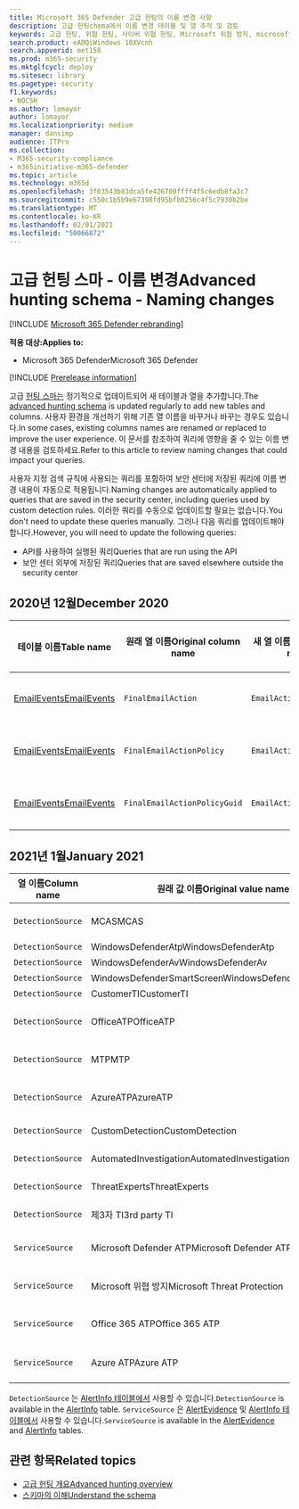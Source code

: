 ```yaml
---
title: Microsoft 365 Defender 고급 헌팅의 이름 변경 사항
description: 고급 헌팅chema에서 이름 변경 테이블 및 열 추적 및 검토
keywords: 고급 헌팅, 위협 헌팅, 사이버 위협 헌팅, Microsoft 위협 방지, microsoft 365, mtp, m365, 검색, 쿼리, 원격 분석, schema reference, kusto, table, data, naming changes, rename, Microsoft Threat Protection
search.product: eADQiWindows 10XVcnh
search.appverid: met150
ms.prod: m365-security
ms.mktglfcycl: deploy
ms.sitesec: library
ms.pagetype: security
f1.keywords:
- NOCSH
ms.author: lomayor
author: lomayor
ms.localizationpriority: medium
manager: dansimp
audience: ITPro
ms.collection:
- M365-security-compliance
- m365initiative-m365-defender
ms.topic: article
ms.technology: m365d
ms.openlocfilehash: 3f03543b03dca5fe426700ffff4f5c6edb8fa3c7
ms.sourcegitcommit: c550c1b5b9e67398fd95bfb0256c4f5c7930b2be
ms.translationtype: MT
ms.contentlocale: ko-KR
ms.lasthandoff: 02/01/2021
ms.locfileid: "50066872"
---
```

# <a name="advanced-hunting-schema---naming-changes"></a><span data-ttu-id="cb460-104">고급 헌팅 스마 - 이름 변경</span><span class="sxs-lookup"><span data-stu-id="cb460-104">Advanced hunting schema - Naming changes</span></span>

[!INCLUDE [Microsoft 365 Defender rebranding](../includes/microsoft-defender.md)]


<span data-ttu-id="cb460-105">**적용 대상:**</span><span class="sxs-lookup"><span data-stu-id="cb460-105">**Applies to:**</span></span>
- <span data-ttu-id="cb460-106">Microsoft 365 Defender</span><span class="sxs-lookup"><span data-stu-id="cb460-106">Microsoft 365 Defender</span></span>

[!INCLUDE [Prerelease information](../includes/prerelease.md)]

<span data-ttu-id="cb460-107">고급 [헌팅 스마는](advanced-hunting-schema-tables.md) 정기적으로 업데이트되어 새 테이블과 열을 추가합니다.</span><span class="sxs-lookup"><span data-stu-id="cb460-107">The [advanced hunting schema](advanced-hunting-schema-tables.md) is updated regularly to add new tables and columns.</span></span> <span data-ttu-id="cb460-108">사용자 환경을 개선하기 위해 기존 열 이름을 바꾸거나 바꾸는 경우도 있습니다.</span><span class="sxs-lookup"><span data-stu-id="cb460-108">In some cases, existing columns names are renamed or replaced to improve the user experience.</span></span> <span data-ttu-id="cb460-109">이 문서를 참조하여 쿼리에 영향을 줄 수 있는 이름 변경 내용을 검토하세요.</span><span class="sxs-lookup"><span data-stu-id="cb460-109">Refer to this article to review naming changes that could impact your queries.</span></span>

<span data-ttu-id="cb460-110">사용자 지정 검색 규칙에 사용되는 쿼리를 포함하여 보안 센터에 저장된 쿼리에 이름 변경 내용이 자동으로 적용됩니다.</span><span class="sxs-lookup"><span data-stu-id="cb460-110">Naming changes are automatically applied to queries that are saved in the security center, including queries used by custom detection rules.</span></span> <span data-ttu-id="cb460-111">이러한 쿼리를 수동으로 업데이트할 필요는 없습니다.</span><span class="sxs-lookup"><span data-stu-id="cb460-111">You don't need to update these queries manually.</span></span> <span data-ttu-id="cb460-112">그러나 다음 쿼리를 업데이트해야 합니다.</span><span class="sxs-lookup"><span data-stu-id="cb460-112">However, you will need to update the following queries:</span></span>
- <span data-ttu-id="cb460-113">API를 사용하여 실행된 쿼리</span><span class="sxs-lookup"><span data-stu-id="cb460-113">Queries that are run using the API</span></span>
- <span data-ttu-id="cb460-114">보안 센터 외부에 저장된 쿼리</span><span class="sxs-lookup"><span data-stu-id="cb460-114">Queries that are saved elsewhere outside the security center</span></span>

## <a name="december-2020"></a><span data-ttu-id="cb460-115">2020년 12월</span><span class="sxs-lookup"><span data-stu-id="cb460-115">December 2020</span></span>

| <span data-ttu-id="cb460-116">테이블 이름</span><span class="sxs-lookup"><span data-stu-id="cb460-116">Table name</span></span> | <span data-ttu-id="cb460-117">원래 열 이름</span><span class="sxs-lookup"><span data-stu-id="cb460-117">Original column name</span></span> | <span data-ttu-id="cb460-118">새 열 이름</span><span class="sxs-lookup"><span data-stu-id="cb460-118">New column name</span></span> | <span data-ttu-id="cb460-119">변경 이유</span><span class="sxs-lookup"><span data-stu-id="cb460-119">Reason for change</span></span>
|--|--|--|--|
| [<span data-ttu-id="cb460-120">EmailEvents</span><span class="sxs-lookup"><span data-stu-id="cb460-120">EmailEvents</span></span>](advanced-hunting-emailevents-table.md) | `FinalEmailAction` | `EmailAction` | <span data-ttu-id="cb460-121">고객 피드백</span><span class="sxs-lookup"><span data-stu-id="cb460-121">Customer feedback</span></span> |
| [<span data-ttu-id="cb460-122">EmailEvents</span><span class="sxs-lookup"><span data-stu-id="cb460-122">EmailEvents</span></span>](advanced-hunting-emailevents-table.md) | `FinalEmailActionPolicy` | `EmailActionPolicy` | <span data-ttu-id="cb460-123">고객 피드백</span><span class="sxs-lookup"><span data-stu-id="cb460-123">Customer feedback</span></span> |
| [<span data-ttu-id="cb460-124">EmailEvents</span><span class="sxs-lookup"><span data-stu-id="cb460-124">EmailEvents</span></span>](advanced-hunting-emailevents-table.md) | `FinalEmailActionPolicyGuid` | `EmailActionPolicyGuid` | <span data-ttu-id="cb460-125">고객 피드백</span><span class="sxs-lookup"><span data-stu-id="cb460-125">Customer feedback</span></span> |

## <a name="january-2021"></a><span data-ttu-id="cb460-126">2021년 1월</span><span class="sxs-lookup"><span data-stu-id="cb460-126">January 2021</span></span>

| <span data-ttu-id="cb460-127">열 이름</span><span class="sxs-lookup"><span data-stu-id="cb460-127">Column name</span></span> | <span data-ttu-id="cb460-128">원래 값 이름</span><span class="sxs-lookup"><span data-stu-id="cb460-128">Original value name</span></span> | <span data-ttu-id="cb460-129">새 값 이름</span><span class="sxs-lookup"><span data-stu-id="cb460-129">New value name</span></span> | <span data-ttu-id="cb460-130">변경 이유</span><span class="sxs-lookup"><span data-stu-id="cb460-130">Reason for change</span></span>
|--|--|--|--|
| `DetectionSource` | <span data-ttu-id="cb460-131">MCAS</span><span class="sxs-lookup"><span data-stu-id="cb460-131">MCAS</span></span> |    <span data-ttu-id="cb460-132">Microsoft Cloud App Security</span><span class="sxs-lookup"><span data-stu-id="cb460-132">Microsoft Cloud App Security</span></span> | <span data-ttu-id="cb460-133">Rebranding</span><span class="sxs-lookup"><span data-stu-id="cb460-133">Rebranding</span></span> |
| `DetectionSource` | <span data-ttu-id="cb460-134">WindowsDefenderAtp</span><span class="sxs-lookup"><span data-stu-id="cb460-134">WindowsDefenderAtp</span></span>|   <span data-ttu-id="cb460-135">EDR</span><span class="sxs-lookup"><span data-stu-id="cb460-135">EDR</span></span>| <span data-ttu-id="cb460-136">Rebranding</span><span class="sxs-lookup"><span data-stu-id="cb460-136">Rebranding</span></span> |
| `DetectionSource` | <span data-ttu-id="cb460-137">WindowsDefenderAv</span><span class="sxs-lookup"><span data-stu-id="cb460-137">WindowsDefenderAv</span></span> | <span data-ttu-id="cb460-138">바이러스 검사</span><span class="sxs-lookup"><span data-stu-id="cb460-138">Antivirus</span></span> | <span data-ttu-id="cb460-139">Rebranding</span><span class="sxs-lookup"><span data-stu-id="cb460-139">Rebranding</span></span> |
| `DetectionSource` | <span data-ttu-id="cb460-140">WindowsDefenderSmartScreen</span><span class="sxs-lookup"><span data-stu-id="cb460-140">WindowsDefenderSmartScreen</span></span> |  <span data-ttu-id="cb460-141">SmartScreen</span><span class="sxs-lookup"><span data-stu-id="cb460-141">SmartScreen</span></span> | <span data-ttu-id="cb460-142">Rebranding</span><span class="sxs-lookup"><span data-stu-id="cb460-142">Rebranding</span></span> |
| `DetectionSource` | <span data-ttu-id="cb460-143">CustomerTI</span><span class="sxs-lookup"><span data-stu-id="cb460-143">CustomerTI</span></span> |  <span data-ttu-id="cb460-144">사용자 지정 TI</span><span class="sxs-lookup"><span data-stu-id="cb460-144">Custom TI</span></span> | <span data-ttu-id="cb460-145">Rebranding</span><span class="sxs-lookup"><span data-stu-id="cb460-145">Rebranding</span></span> |
| `DetectionSource` | <span data-ttu-id="cb460-146">OfficeATP</span><span class="sxs-lookup"><span data-stu-id="cb460-146">OfficeATP</span></span> | <span data-ttu-id="cb460-147">Office 365용 Microsoft Defender</span><span class="sxs-lookup"><span data-stu-id="cb460-147">Microsoft Defender for Office 365</span></span> | <span data-ttu-id="cb460-148">Rebranding</span><span class="sxs-lookup"><span data-stu-id="cb460-148">Rebranding</span></span> |
| `DetectionSource` | <span data-ttu-id="cb460-149">MTP</span><span class="sxs-lookup"><span data-stu-id="cb460-149">MTP</span></span>   | <span data-ttu-id="cb460-150">Microsoft 365 Defender</span><span class="sxs-lookup"><span data-stu-id="cb460-150">Microsoft 365 Defender</span></span> | <span data-ttu-id="cb460-151">Rebranding</span><span class="sxs-lookup"><span data-stu-id="cb460-151">Rebranding</span></span> |
| `DetectionSource` | <span data-ttu-id="cb460-152">AzureATP</span><span class="sxs-lookup"><span data-stu-id="cb460-152">AzureATP</span></span> |    <span data-ttu-id="cb460-153">ID용 Microsoft Defender</span><span class="sxs-lookup"><span data-stu-id="cb460-153">Microsoft Defender for Identity</span></span> | <span data-ttu-id="cb460-154">Rebranding</span><span class="sxs-lookup"><span data-stu-id="cb460-154">Rebranding</span></span> |
| `DetectionSource` | <span data-ttu-id="cb460-155">CustomDetection</span><span class="sxs-lookup"><span data-stu-id="cb460-155">CustomDetection</span></span>   | <span data-ttu-id="cb460-156">사용자 지정 검색</span><span class="sxs-lookup"><span data-stu-id="cb460-156">Custom detection</span></span> | <span data-ttu-id="cb460-157">Rebranding</span><span class="sxs-lookup"><span data-stu-id="cb460-157">Rebranding</span></span> |
| `DetectionSource` | <span data-ttu-id="cb460-158">AutomatedInvestigation</span><span class="sxs-lookup"><span data-stu-id="cb460-158">AutomatedInvestigation</span></span> |<span data-ttu-id="cb460-159">자동화된 조사</span><span class="sxs-lookup"><span data-stu-id="cb460-159">Automated investigation</span></span> | <span data-ttu-id="cb460-160">Rebranding</span><span class="sxs-lookup"><span data-stu-id="cb460-160">Rebranding</span></span> |
| `DetectionSource` | <span data-ttu-id="cb460-161">ThreatExperts</span><span class="sxs-lookup"><span data-stu-id="cb460-161">ThreatExperts</span></span> | <span data-ttu-id="cb460-162">Microsoft 위협 전문가</span><span class="sxs-lookup"><span data-stu-id="cb460-162">Microsoft Threat Experts</span></span> | <span data-ttu-id="cb460-163">Rebranding</span><span class="sxs-lookup"><span data-stu-id="cb460-163">Rebranding</span></span> |
| `DetectionSource` | <span data-ttu-id="cb460-164">제3자 TI</span><span class="sxs-lookup"><span data-stu-id="cb460-164">3rd party TI</span></span> | <span data-ttu-id="cb460-165">제3자 센서</span><span class="sxs-lookup"><span data-stu-id="cb460-165">3rd Party sensors</span></span> | <span data-ttu-id="cb460-166">Rebranding</span><span class="sxs-lookup"><span data-stu-id="cb460-166">Rebranding</span></span> |
| `ServiceSource` | <span data-ttu-id="cb460-167">Microsoft Defender ATP</span><span class="sxs-lookup"><span data-stu-id="cb460-167">Microsoft Defender ATP</span></span>| <span data-ttu-id="cb460-168">엔드포인트용 Microsoft Defender</span><span class="sxs-lookup"><span data-stu-id="cb460-168">Microsoft Defender for Endpoint</span></span> | <span data-ttu-id="cb460-169">Rebranding</span><span class="sxs-lookup"><span data-stu-id="cb460-169">Rebranding</span></span> |
|`ServiceSource` |<span data-ttu-id="cb460-170">Microsoft 위협 방지</span><span class="sxs-lookup"><span data-stu-id="cb460-170">Microsoft Threat Protection</span></span>   | <span data-ttu-id="cb460-171">Microsoft 365 Defender</span><span class="sxs-lookup"><span data-stu-id="cb460-171">Microsoft 365 Defender</span></span> | <span data-ttu-id="cb460-172">Rebranding</span><span class="sxs-lookup"><span data-stu-id="cb460-172">Rebranding</span></span> |
| `ServiceSource` | <span data-ttu-id="cb460-173">Office 365 ATP</span><span class="sxs-lookup"><span data-stu-id="cb460-173">Office 365 ATP</span></span>  |<span data-ttu-id="cb460-174">Office 365용 Microsoft Defender</span><span class="sxs-lookup"><span data-stu-id="cb460-174">Microsoft Defender for Office 365</span></span> | <span data-ttu-id="cb460-175">Rebranding</span><span class="sxs-lookup"><span data-stu-id="cb460-175">Rebranding</span></span> |
| `ServiceSource` |<span data-ttu-id="cb460-176">Azure ATP</span><span class="sxs-lookup"><span data-stu-id="cb460-176">Azure ATP</span></span>    |<span data-ttu-id="cb460-177">ID용 Microsoft Defender</span><span class="sxs-lookup"><span data-stu-id="cb460-177">Microsoft Defender for Identity</span></span> | <span data-ttu-id="cb460-178">Rebranding</span><span class="sxs-lookup"><span data-stu-id="cb460-178">Rebranding</span></span> |

<span data-ttu-id="cb460-179">`DetectionSource` 는 [AlertInfo 테이블에서](advanced-hunting-alertinfo-table.md) 사용할 수 있습니다.</span><span class="sxs-lookup"><span data-stu-id="cb460-179">`DetectionSource` is available in the [AlertInfo](advanced-hunting-alertinfo-table.md) table.</span></span> <span data-ttu-id="cb460-180">`ServiceSource` 은 [AlertEvidence](advanced-hunting-alertevidence-table.md) 및 [AlertInfo 테이블에서](advanced-hunting-alertinfo-table.md) 사용할 수 있습니다.</span><span class="sxs-lookup"><span data-stu-id="cb460-180">`ServiceSource` is available in the [AlertEvidence](advanced-hunting-alertevidence-table.md) and [AlertInfo](advanced-hunting-alertinfo-table.md) tables.</span></span> 
## <a name="related-topics"></a><span data-ttu-id="cb460-181">관련 항목</span><span class="sxs-lookup"><span data-stu-id="cb460-181">Related topics</span></span>
- [<span data-ttu-id="cb460-182">고급 헌팅 개요</span><span class="sxs-lookup"><span data-stu-id="cb460-182">Advanced hunting overview</span></span>](advanced-hunting-overview.md)
- [<span data-ttu-id="cb460-183">스키마의 이해</span><span class="sxs-lookup"><span data-stu-id="cb460-183">Understand the schema</span></span>](advanced-hunting-schema-tables.md)